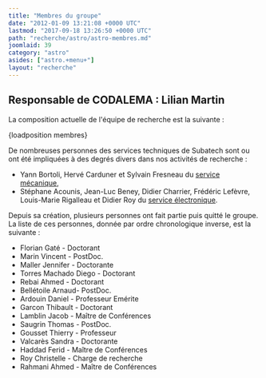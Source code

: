```yaml
---
title: "Membres du groupe"
date: "2012-01-09 13:21:08 +0000 UTC"
lastmod: "2017-09-18 13:26:50 +0000 UTC"
path: "recherche/astro/astro-membres.md"
joomlaid: 39
category: "astro"
asides: ["astro.+menu+"]
layout: "recherche"
---
```

**Responsable de CODALEMA : Lilian Martin**
-------------------------------------------

La composition actuelle de l'équipe de recherche est la suivante :

{loadposition membres}

De nombreuses personnes des services techniques de Subatech sont ou ont été impliquées à des degrés divers dans nos activités de recherche :

*   Yann Bortoli, Hervé Carduner et Sylvain Fresneau du [service mécanique](index.php?option=com_content&view=article&id=123:presentation&catid=25:mecanique&Itemid=376),
*   Stéphane Acounis, Jean-Luc Beney, Didier Charrier, Frédéric Lefèvre, Louis-Marie Rigalleau et Didier Roy du [service électronique](index.php?option=com_content&view=article&id=121:service-electronique&catid=26:electronique&Itemid=379).

Depuis sa création, plusieurs personnes ont fait partie puis quitté le groupe. La liste de ces personnes, donnée par ordre chronologique inverse, est la suivante :

*   Florian Gaté - Doctorant
*   Marin Vincent - PostDoc.
*   Maller Jennifer - Doctorante
*   Torres Machado Diego - Doctorant
*   Rebai Ahmed - Doctorant
*   Bellétoile Arnaud- PostDoc.
*   Ardouin Daniel - Professeur Emérite
*   Garcon Thibault - Doctorant
*   Lamblin Jacob - Maître de Conférences
*   Saugrin Thomas - PostDoc.
*   Gousset Thierry - Professeur
*   Valcarès Sandra - Doctorante
*   Haddad Ferid - Maître de Conférences
*   Roy Christelle - Charge de recherche
*   Rahmani Ahmed - Maître de Conférences
